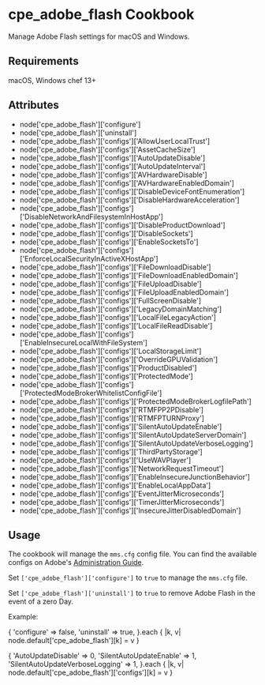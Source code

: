 cpe_adobe_flash Cookbook
========================
Manage Adobe Flash settings for macOS and Windows.

Requirements
------------
macOS, Windows
chef 13+

Attributes
----------
* node['cpe_adobe_flash']['configure']
* node['cpe_adobe_flash']['uninstall']
* node['cpe_adobe_flash']['configs']['AllowUserLocalTrust']
* node['cpe_adobe_flash']['configs']['AssetCacheSize']
* node['cpe_adobe_flash']['configs']['AutoUpdateDisable']
* node['cpe_adobe_flash']['configs']['AutoUpdateInterval']
* node['cpe_adobe_flash']['configs']['AVHardwareDisable']
* node['cpe_adobe_flash']['configs']['AVHardwareEnabledDomain']
* node['cpe_adobe_flash']['configs']['DisableDeviceFontEnumeration']
* node['cpe_adobe_flash']['configs']['DisableHardwareAcceleration']
* node['cpe_adobe_flash']['configs']['DisableNetworkAndFilesystemInHostApp']
* node['cpe_adobe_flash']['configs']['DisableProductDownload']
* node['cpe_adobe_flash']['configs']['DisableSockets']
* node['cpe_adobe_flash']['configs']['EnableSocketsTo']
* node['cpe_adobe_flash']['configs']['EnforceLocalSecurityInActiveXHostApp']
* node['cpe_adobe_flash']['configs']['FileDownloadDisable']
* node['cpe_adobe_flash']['configs']['FileDownloadEnabledDomain']
* node['cpe_adobe_flash']['configs']['FileUploadDisable']
* node['cpe_adobe_flash']['configs']['FileUploadEnabledDomain']
* node['cpe_adobe_flash']['configs']['FullScreenDisable']
* node['cpe_adobe_flash']['configs']['LegacyDomainMatching']
* node['cpe_adobe_flash']['configs']['LocalFileLegacyAction']
* node['cpe_adobe_flash']['configs']['LocalFileReadDisable']
* node['cpe_adobe_flash']['configs']['EnableInsecureLocalWithFileSystem']
* node['cpe_adobe_flash']['configs']['LocalStorageLimit']
* node['cpe_adobe_flash']['configs']['OverrideGPUValidation']
* node['cpe_adobe_flash']['configs']['ProductDisabled']
* node['cpe_adobe_flash']['configs']['ProtectedMode']
* node['cpe_adobe_flash']['configs']['ProtectedModeBrokerWhitelistConfigFile']
* node['cpe_adobe_flash']['configs']['ProtectedModeBrokerLogfilePath']
* node['cpe_adobe_flash']['configs']['RTMFPP2PDisable']
* node['cpe_adobe_flash']['configs']['RTMFPTURNProxy']
* node['cpe_adobe_flash']['configs']['SilentAutoUpdateEnable']
* node['cpe_adobe_flash']['configs']['SilentAutoUpdateServerDomain']
* node['cpe_adobe_flash']['configs']['SilentAutoUpdateVerboseLogging']
* node['cpe_adobe_flash']['configs']['ThirdPartyStorage']
* node['cpe_adobe_flash']['configs']['UseWAVPlayer']
* node['cpe_adobe_flash']['configs']['NetworkRequestTimeout']
* node['cpe_adobe_flash']['configs']['EnableInsecureJunctionBehavior']
* node['cpe_adobe_flash']['configs']['EnableLocalAppData']
* node['cpe_adobe_flash']['configs']['EventJitterMicroseconds']
* node['cpe_adobe_flash']['configs']['TimerJitterMicroseconds']
* node['cpe_adobe_flash']['configs']['InsecureJitterDisabledDomain']

Usage
-----
The cookbook will manage the `mms.cfg` config file. You can find the available configs on Adobe's [Administration Guide](https://helpx.adobe.com/flash-player/kb/administration-configure-auto-update-notification.html).

Set `['cpe_adobe_flash']['configure']` to `true` to manage the `mms.cfg` file.

Set `['cpe_adobe_flash']['uninstall']` to `true` to remove Adobe Flash in the event of a zero Day.

Example:

  {
    'configure' => false,
    'uninstall' => true,
  }.each { |k, v| node.default['cpe_adobe_flash'][k] = v }

  {
    'AutoUpdateDisable' => 0,
    'SilentAutoUpdateEnable' => 1,
    'SilentAutoUpdateVerboseLogging' => 1,
  }.each { |k, v| node.default['cpe_adobe_flash']['configs'][k] = v }

